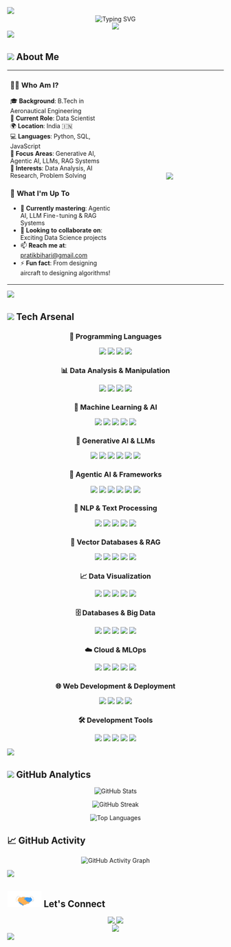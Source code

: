 <img src="https://capsule-render.vercel.app/api?type=waving&color=0:EEFF00,100:a82da8&height=120&section=header&text=Pratik%20Bihari&fontSize=50&fontColor=fff&animation=twinkling&fontAlignY=35" />

<div align="center">
  <img src="https://readme-typing-svg.herokuapp.com?font=Fira+Code&size=22&duration=3000&pause=1000&color=F75C7E&center=true&vCenter=true&width=440&lines=🚀+Data+Scientist;🤖+Machine+Learning+Explorer;✈️+Aeronautical+Engineer;💡+AI+Innovation+Seeker" alt="Typing SVG" />
</div>

<div align="center">
  <img src="https://user-images.githubusercontent.com/74038190/225813708-98b745f2-7d22-48cf-9150-083f1b00d6c9.gif" width="500"/>
</div>

<img src="https://user-images.githubusercontent.com/73097560/115834477-dbab4500-a447-11eb-908a-139a6edaec5c.gif">

## <img src="https://media2.giphy.com/media/QssGEmpkyEOhBCb7e1/giphy.gif?cid=ecf05e47a0n3gi1bfqntqmob8g9aid1oyj2wr3ds3mg700bl&rid=giphy.gif" width ="25"> About Me

<table>
<tr>
<td width="50%">

### 👨‍💻 Who Am I?

🎓 **Background**: B.Tech in Aeronautical Engineering  
🚀 **Current Role**: Data Scientist  
🌍 **Location**: India 🇮🇳  
💻 **Languages**: Python, SQL, JavaScript  
🔬 **Focus Areas**: Generative AI, Agentic AI, LLMs, RAG Systems  
🎯 **Interests**: Data Analysis, AI Research, Problem Solving  

### 🌟 What I'm Up To

- 🌱 **Currently mastering**: Agentic AI, LLM Fine-tuning & RAG Systems
- 🤝 **Looking to collaborate on**: Exciting Data Science projects
- 📫 **Reach me at**: pratikbihari@gmail.com
- ⚡ **Fun fact**: From designing aircraft to designing algorithms!

</td>
<td width="50%">

<div align="center">
<img src="https://user-images.githubusercontent.com/74038190/229223263-cf2e4b07-2615-4f87-9c38-e37600f8381a.gif" width="400"/>
</div>

</td>
</tr>
</table>

<img src="https://user-images.githubusercontent.com/73097560/115834477-dbab4500-a447-11eb-908a-139a6edaec5c.gif">

## <img src="https://media2.giphy.com/media/QssGEmpkyEOhBCb7e1/giphy.gif?cid=ecf05e47a0n3gi1bfqntqmob8g9aid1oyj2wr3ds3mg700bl&rid=giphy.gif" width ="25"> Tech Arsenal

<div align="center">

### 🐍 Programming Languages
<p>
<img src="https://img.shields.io/badge/Python-FFD43B?style=for-the-badge&logo=python&logoColor=blue" />
<img src="https://img.shields.io/badge/R-276DC3?style=for-the-badge&logo=r&logoColor=white" />
<img src="https://img.shields.io/badge/SQL-4479A1?style=for-the-badge&logo=mysql&logoColor=white" />
<img src="https://img.shields.io/badge/JavaScript-F7DF1E?style=for-the-badge&logo=javascript&logoColor=black" />
</p>

### 📊 Data Analysis & Manipulation
<p>
<img src="https://img.shields.io/badge/Pandas-2C2D72?style=for-the-badge&logo=pandas&logoColor=white" />
<img src="https://img.shields.io/badge/Numpy-777BB4?style=for-the-badge&logo=numpy&logoColor=white" />
<img src="https://img.shields.io/badge/Scipy-8CAAE6?style=for-the-badge&logo=scipy&logoColor=white" />
<img src="https://img.shields.io/badge/Polars-CD792C?style=for-the-badge&logo=polars&logoColor=white" />
</p>

### 🤖 Machine Learning & AI
<p>
<img src="https://img.shields.io/badge/scikit_learn-F7931E?style=for-the-badge&logo=scikit-learn&logoColor=white" />
<img src="https://img.shields.io/badge/TensorFlow-FF6F00?style=for-the-badge&logo=tensorflow&logoColor=white" />
<img src="https://img.shields.io/badge/PyTorch-EE4C2C?style=for-the-badge&logo=pytorch&logoColor=white" />
<img src="https://img.shields.io/badge/Keras-D00000?style=for-the-badge&logo=keras&logoColor=white" />
<img src="https://img.shields.io/badge/XGBoost-FF6600?style=for-the-badge&logo=xgboost&logoColor=white" />
</p>

### 🧠 Generative AI & LLMs
<p>
<img src="https://img.shields.io/badge/OpenAI-412991?style=for-the-badge&logo=openai&logoColor=white" />
<img src="https://img.shields.io/badge/GPT--4-10A37F?style=for-the-badge&logo=openai&logoColor=white" />
<img src="https://img.shields.io/badge/Claude-FF6B35?style=for-the-badge&logo=anthropic&logoColor=white" />
<img src="https://img.shields.io/badge/Gemini-4285F4?style=for-the-badge&logo=google&logoColor=white" />
<img src="https://img.shields.io/badge/Llama-0467DF?style=for-the-badge&logo=meta&logoColor=white" />
<img src="https://img.shields.io/badge/Mistral-FF7000?style=for-the-badge&logo=mistral&logoColor=white" />
</p>

### 🤖 Agentic AI & Frameworks
<p>
<img src="https://img.shields.io/badge/LangChain-1C3C3C?style=for-the-badge&logo=langchain&logoColor=white" />
<img src="https://img.shields.io/badge/LangFlow-FF6B6B?style=for-the-badge&logo=langflow&logoColor=white" />
<img src="https://img.shields.io/badge/AutoGen-0078D4?style=for-the-badge&logo=microsoft&logoColor=white" />
<img src="https://img.shields.io/badge/CrewAI-FF4B4B?style=for-the-badge&logo=crewai&logoColor=white" />
<img src="https://img.shields.io/badge/LlamaIndex-000000?style=for-the-badge&logo=llamaindex&logoColor=white" />
<img src="https://img.shields.io/badge/Haystack-1C1C1C?style=for-the-badge&logo=haystack&logoColor=white" />
</p>

### 📝 NLP & Text Processing
<p>
<img src="https://img.shields.io/badge/spaCy-09A3D5?style=for-the-badge&logo=spacy&logoColor=white" />
<img src="https://img.shields.io/badge/NLTK-154F3C?style=for-the-badge&logo=nltk&logoColor=white" />
<img src="https://img.shields.io/badge/Transformers-FF6F00?style=for-the-badge&logo=huggingface&logoColor=white" />
<img src="https://img.shields.io/badge/Sentence_Transformers-FF6F00?style=for-the-badge&logo=huggingface&logoColor=white" />
<img src="https://img.shields.io/badge/OpenAI_Embeddings-412991?style=for-the-badge&logo=openai&logoColor=white" />
</p>

### 💾 Vector Databases & RAG
<p>
<img src="https://img.shields.io/badge/Pinecone-000000?style=for-the-badge&logo=pinecone&logoColor=white" />
<img src="https://img.shields.io/badge/Chroma-FF6B35?style=for-the-badge&logo=chroma&logoColor=white" />
<img src="https://img.shields.io/badge/Weaviate-00C9A7?style=for-the-badge&logo=weaviate&logoColor=white" />
<img src="https://img.shields.io/badge/FAISS-0467DF?style=for-the-badge&logo=meta&logoColor=white" />
<img src="https://img.shields.io/badge/Qdrant-DC382D?style=for-the-badge&logo=qdrant&logoColor=white" />
</p>

### 📈 Data Visualization
<p>
<img src="https://img.shields.io/badge/Matplotlib-11557C?style=for-the-badge&logo=matplotlib&logoColor=white" />
<img src="https://img.shields.io/badge/Seaborn-3776AB?style=for-the-badge&logo=seaborn&logoColor=white" />
<img src="https://img.shields.io/badge/Plotly-3F4F75?style=for-the-badge&logo=plotly&logoColor=white" />
<img src="https://img.shields.io/badge/Tableau-E97627?style=for-the-badge&logo=tableau&logoColor=white" />
<img src="https://img.shields.io/badge/Power_BI-F2C811?style=for-the-badge&logo=powerbi&logoColor=black" />
</p>

### 🗄️ Databases & Big Data
<p>
<img src="https://img.shields.io/badge/MySQL-005C84?style=for-the-badge&logo=mysql&logoColor=white" />
<img src="https://img.shields.io/badge/PostgreSQL-316192?style=for-the-badge&logo=postgresql&logoColor=white" />
<img src="https://img.shields.io/badge/MongoDB-4EA94B?style=for-the-badge&logo=mongodb&logoColor=white" />
<img src="https://img.shields.io/badge/Apache_Spark-E25A1C?style=for-the-badge&logo=apachespark&logoColor=white" />
<img src="https://img.shields.io/badge/Hadoop-66CCFF?style=for-the-badge&logo=apachehadoop&logoColor=black" />
</p>

### ☁️ Cloud & MLOps
<p>
<img src="https://img.shields.io/badge/AWS-FF9900?style=for-the-badge&logo=amazonaws&logoColor=white" />
<img src="https://img.shields.io/badge/Google_Cloud-4285F4?style=for-the-badge&logo=googlecloud&logoColor=white" />
<img src="https://img.shields.io/badge/Azure-0078D4?style=for-the-badge&logo=microsoftazure&logoColor=white" />
<img src="https://img.shields.io/badge/Docker-2496ED?style=for-the-badge&logo=docker&logoColor=white" />
<img src="https://img.shields.io/badge/MLflow-0194E2?style=for-the-badge&logo=mlflow&logoColor=white" />
</p>

### 🌐 Web Development & Deployment
<p>
<img src="https://img.shields.io/badge/Flask-000000?style=for-the-badge&logo=flask&logoColor=white" />
<img src="https://img.shields.io/badge/FastAPI-009688?style=for-the-badge&logo=fastapi&logoColor=white" />
<img src="https://img.shields.io/badge/Streamlit-FF4B4B?style=for-the-badge&logo=streamlit&logoColor=white" />
<img src="https://img.shields.io/badge/Heroku-430098?style=for-the-badge&logo=heroku&logoColor=white" />
</p>

### 🛠️ Development Tools
<p>
<img src="https://img.shields.io/badge/Jupyter-F37626?style=for-the-badge&logo=jupyter&logoColor=white" />
<img src="https://img.shields.io/badge/VS_Code-007ACC?style=for-the-badge&logo=visualstudiocode&logoColor=white" />
<img src="https://img.shields.io/badge/PyCharm-000000?style=for-the-badge&logo=pycharm&logoColor=white" />
<img src="https://img.shields.io/badge/GIT-E44C30?style=for-the-badge&logo=git&logoColor=white" />
<img src="https://img.shields.io/badge/GitHub-100000?style=for-the-badge&logo=github&logoColor=white" />
</p>

</div>

<img src="https://user-images.githubusercontent.com/73097560/115834477-dbab4500-a447-11eb-908a-139a6edaec5c.gif">

## <img src="https://media.giphy.com/media/iY8CRBdQXODJSCERIr/giphy.gif" width="35"> GitHub Analytics

<p align="center">
<img src="https://github-readme-stats.vercel.app/api?username=pratikbihari&show_icons=true&theme=dark&count_private=true" alt="GitHub Stats" />
</p>

<p align="center">
<img src="https://github-readme-streak-stats.herokuapp.com/?user=pratikbihari&theme=dark" alt="GitHub Streak" />
</p>

<p align="center">
<img src="https://github-readme-stats.vercel.app/api/top-langs/?username=pratikbihari&layout=compact&theme=dark" alt="Top Languages" />
</p>

## 📈 GitHub Activity

<p align="center">
<img src="https://github-readme-activity-graph.vercel.app/graph?username=pratikbihari&theme=github-dark" alt="GitHub Activity Graph" />
</p>

<img src="https://user-images.githubusercontent.com/73097560/115834477-dbab4500-a447-11eb-908a-139a6edaec5c.gif">

## <img src="https://github.com/0xAbdulKhalid/0xAbdulKhalid/raw/main/assets/mdImages/handshake.gif" width ="80"> Let's Connect

<div align="center">
<a href="https://linkedin.com/in/pratika-bihari-96a22a89">
<img src="https://img.shields.io/badge/LinkedIn-0077B5?style=for-the-badge&logo=linkedin&logoColor=white" />
</a>
<a href="mailto:pratikbihari@gmail.com">
<img src="https://img.shields.io/badge/Gmail-D14836?style=for-the-badge&logo=gmail&logoColor=white" />
</a>
</div>

<div align="center">
<img src="https://komarev.com/ghpvc/?username=pratikbihari&label=Profile%20Views&color=brightgreen&style=for-the-badge" />
</div>

<img src="https://capsule-render.vercel.app/api?type=waving&color=gradient&height=100&section=footer" />
